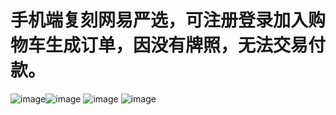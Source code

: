 # 手机端复刻网易严选，可注册登录加入购物车生成订单，因没有牌照，无法交易付款。
![image](https://user-images.githubusercontent.com/99568416/153746587-464fc76f-1714-4302-978f-32c641071f84.png)![image](https://user-images.githubusercontent.com/99568416/153746615-b07b32e8-faf7-45ec-8f07-90a8aa0c845c.png)
![image](https://user-images.githubusercontent.com/99568416/153746624-34ba2c22-c316-4416-abcd-e6a95aab9fe2.png)
![image](https://user-images.githubusercontent.com/99568416/153747028-6a1f4182-ffca-45a6-a8c4-99b11de3a9aa.png)

